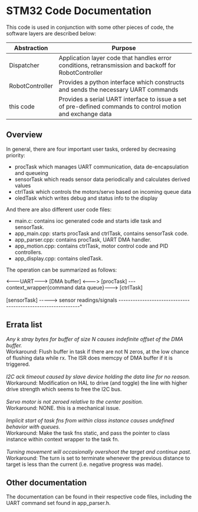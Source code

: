 # STM32 Code Documentation

This code is used in conjunction with some other pieces of code, the software layers are described below:

| Abstraction     | Purpose                                                                                                     |
|-----------------|-------------------------------------------------------------------------------------------------------------|
| Dispatcher      | Application layer code that handles error conditions, retransmission and backoff for RobotController        |
| RobotController | Provides a python interface which constructs and sends the necessary UART commands                          |
| this code       | Provides a serial UART interface to issue a set of pre-defined commands to control motion and exchange data |

## Overview

In general, there are four important user tasks, ordered by decreasing priority:
- procTask which manages UART communication, data de-encapsulation and queueing
- sensorTask which reads sensor data periodically and calculates derived values
- ctrlTask which controls the motors/servo based on incoming queue data
- oledTask which writes debug and status info to the display

And there are also different user code files:
- main.c: contains ioc generated code and starts idle task and sensorTask.
- app_main.cpp: starts procTask and ctrlTask, contains sensorTask code.
- app_parser.cpp: contains procTask, UART DMA handler.
- app_motion.cpp: contains ctrlTask, motor control code and PID controllers.
- app_display.cpp: contains oledTask.


The operation can be summarized as follows:

<---UART---> [DMA buffer] <---> [procTask] ---context_wrapper{command data queue}---> [ctrlTask]<br>
<br>
[sensorTask] -----> sensor readings/signals -------------------------------------------------------------^

## Errata list
*Any k stray bytes for buffer of size N causes indefinite offset of the DMA buffer.*<br>
Workaround: Flush buffer in task if there are not N zeros, at the low chance of flushing data while rx. The ISR does memcpy of DMA buffer if it is triggered.
<br><br>
*I2C ack timeout caused by slave device holding the data line for no reason.*<br>
Workaround: Modification on HAL to drive (and toggle) the line with higher drive strength which seems to free the I2C bus.
<br><br>
*Servo motor is not zeroed relative to the center position.*<br>
Workaround: NONE. this is a mechanical issue.
<br><br>
*Implicit start of task fns from within class instance causes undefined behavior with queues.*<br>
Workaround: Make the task fns static, and pass the pointer to class instance within context wrapper to the task fn.
<br><br>
*Turning movement will occasionally overshoot the target and continue past.*<br>
Workaround: The turn is set to terminate whenever the previous distance to target is less than the current (i.e. negative progress was made).

## Other documentation
The documentation can be found in their respective code files, including the UART command set found in app_parser.h.

